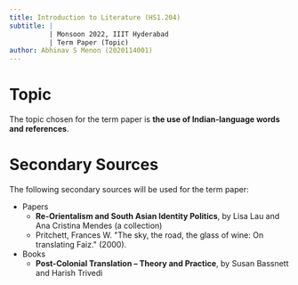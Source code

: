 ```yaml
---
title: Introduction to Literature (HS1.204)
subtitle: |
          | Monsoon 2022, IIIT Hyderabad
          | Term Paper (Topic)
author: Abhinav S Menon (2020114001)
---
```


# Topic
The topic chosen for the term paper is **the use of Indian-language words and references**.

# Secondary Sources
The following secondary sources will be used for the term paper:

* Papers
    * **Re-Orientalism and South Asian Identity Politics**, by Lisa Lau and Ana Cristina Mendes (a collection)
    * Pritchett, Frances W. "The sky, the road, the glass of wine: On translating Faiz." (2000).
* Books
    * **Post-Colonial Translation – Theory and Practice**, by Susan Bassnett and Harish Trivedi